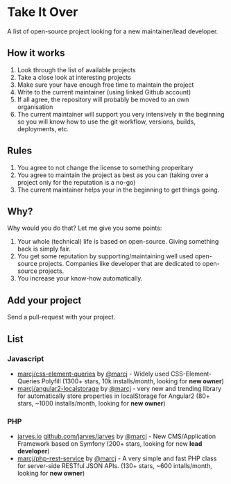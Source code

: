 # Take It Over

A list of open-source project looking for a new maintainer/lead developer.

## How it works

1. Look through the list of available projects
2. Take a close look at interesting projects
3. Make sure your have enough free time to maintain the project
4. Write to the current maintainer (using linked Github account)
5. If all agree, the repository will probably be moved to an own organisation
6. The current maintainer will support you very intensively in the beginning so you will know how to use the git workflow, versions, builds, deployments, etc.


## Rules

1. You agree to not change the license to something properitary
2. You agree to maintain the project as best as you can (taking over a project only for the reputation is a no-go)
3. The current maintainer helps your in the beginning to get things going.

## Why?

Why would you do that? Let me give you some points:

1. Your whole (technical) life is based on open-source. Giving something back is simply fair.
2. You get some reputation by supporting/maintaining well used open-source projects. Companies like developer that are dedicated to open-source projects.
3. You increase your know-how automatically.

## Add your project

Send a pull-request with your project.

## List

 
### Javascript

* [marcj/css-element-queries](https://github.com/marcj/css-element-queries) by [@marcj](https://github.com/marcj) -
Widely used CSS-Element-Queries Polyfill (1300+ stars, 10k installs/month, looking for **new owner**)
* [marcj/angular2-localstorage](https://github.com/marcj/angular2-localstorage) by [@marcj](https://github.com/marcj) -
very new and trending library for automatically store properties in localStorage for Angular2 (80+ stars, ~1000 installs/month, looking for **new owner**)

### PHP

* [jarves.io](http://jarves.io) [github.com/jarves/jarves](https://github.com/jarves/jarves) by [@marcj](https://github.com/marcj) - 
New CMS/Application Framework based on Symfony (200+ stars, looking for new **lead developer**)
* [marcj/php-rest-service](https://github.com/marcj/php-rest-service) by [@marcj](https://github.com/marcj) -
A very simple and fast PHP class for server-side RESTful JSON APIs. (130+ stars, ~600 intalls/month, looking for **new owner**)
